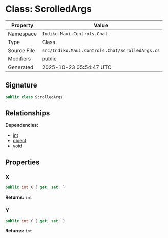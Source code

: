 # Class: ScrolledArgs

| Property | Value |
|----------|-------|
| Namespace | `Indiko.Maui.Controls.Chat` |
| Type | Class |
| Source File | `src/Indiko.Maui.Controls.Chat/ScrolledArgs.cs` |
| Modifiers | public |
| Generated | 2025-10-23 05:54:47 UTC |

## Signature

```csharp
public class ScrolledArgs
```

## Relationships

**Dependencies:**
- [int](int.md)
- [object](object.md)
- [void](void.md)

## Properties

### X

```csharp
public int X { get; set; }
```

**Returns:** `int`

### Y

```csharp
public int Y { get; set; }
```

**Returns:** `int`

